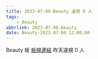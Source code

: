 ```yaml
---
title: 2023-07-08-Beauty 違規 0 人
tags:
    - Beauty
abbrlink: 2023-07-08-Beauty
date: Beauty-2023-07-08 12:00:00
---
```

Beauty 板 [板規連結](https://www.ptt.cc/bbs/Beauty/M.1630069980.A.84B.html)
昨天違規 0 人
